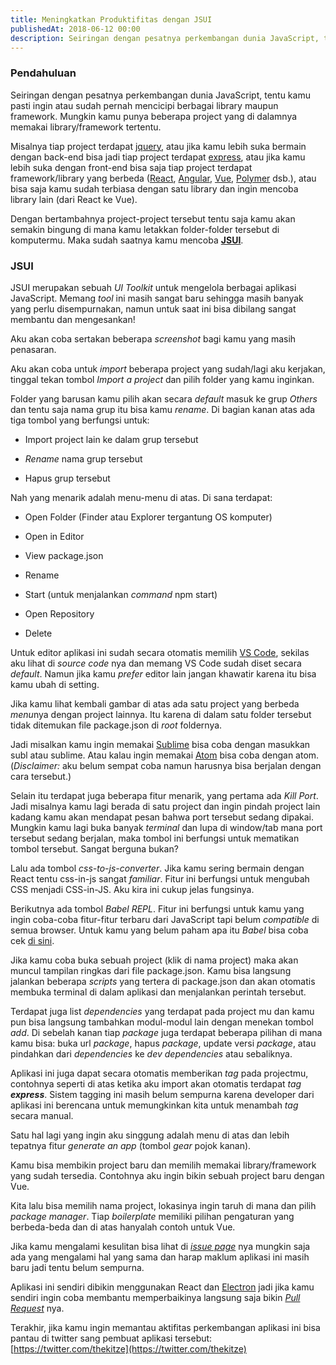 ```yaml
---
title: Meningkatkan Produktifitas dengan JSUI
publishedAt: 2018-06-12 00:00
description: Seiringan dengan pesatnya perkembangan dunia JavaScript, tentu kamu pasti ingin atau sudah pernah mencicipi berbagai library maupun framework. Mungkin kamu punya beberapa project yang di dalamnya...
---
```


### Pendahuluan

Seiringan dengan pesatnya perkembangan dunia JavaScript, tentu kamu pasti ingin atau sudah pernah mencicipi berbagai library maupun framework. Mungkin kamu punya beberapa project yang di dalamnya memakai library/framework tertentu.

Misalnya tiap project terdapat [jquery](https://jquery.com/), atau jika kamu lebih suka bermain dengan back-end bisa jadi tiap project terdapat [express](https://expressjs.com/), atau jika kamu lebih suka dengan front-end bisa saja tiap project terdapat framework/library yang berbeda ([React](https://reactjs.org/), [Angular](https://angular.io/), [Vue](https://vuejs.org/), [Polymer](https://www.polymer-project.org/) dsb.), atau bisa saja kamu sudah terbiasa dengan satu library dan ingin mencoba library lain (dari React ke Vue).

Dengan bertambahnya project-project tersebut tentu saja kamu akan semakin bingung di mana kamu letakkan folder-folder tersebut di komputermu. Maka sudah saatnya kamu mencoba [**JSUI**](https://github.com/kitze/JSUI).

### JSUI

JSUI merupakan sebuah _UI Toolkit_ untuk mengelola berbagai aplikasi JavaScript. Memang _tool_ ini masih sangat baru sehingga masih banyak yang perlu disempurnakan, namun untuk saat ini bisa dibilang sangat membantu dan mengesankan!

Aku akan coba sertakan beberapa _screenshot_ bagi kamu yang masih penasaran.

Aku akan coba untuk _import_ beberapa project yang sudah/lagi aku kerjakan, tinggal tekan tombol _Import a project_ dan pilih folder yang kamu inginkan.

Folder yang barusan kamu pilih akan secara _default_ masuk ke grup _Others_ dan tentu saja nama grup itu bisa kamu _rename_. Di bagian kanan atas ada tiga tombol yang berfungsi untuk:

- Import project lain ke dalam grup tersebut

- _Rename_ nama grup tersebut

- Hapus grup tersebut

Nah yang menarik adalah menu-menu di atas. Di sana terdapat:

- Open Folder (Finder atau Explorer tergantung OS komputer)

- Open in Editor

- View package.json

- Rename

- Start (untuk menjalankan _command_ npm start)

- Open Repository

- Delete

Untuk editor aplikasi ini sudah secara otomatis memilih [VS Code](https://code.visualstudio.com/), sekilas aku lihat di _source code_ nya dan memang VS Code sudah diset secara _default_. Namun jika kamu _prefer_ editor lain jangan khawatir karena itu bisa kamu ubah di setting.

Jika kamu lihat kembali gambar di atas ada satu project yang berbeda *menu*nya dengan project lainnya. Itu karena di dalam satu folder tersebut tidak ditemukan file package.json di _root_ foldernya.

Jadi misalkan kamu ingin memakai [Sublime](https://www.sublimetext.com/) bisa coba dengan masukkan subl atau sublime. Atau kalau ingin memakai [Atom](https://atom.io/) bisa coba dengan atom. (_Disclaimer:_ aku belum sempat coba namun harusnya bisa berjalan dengan cara tersebut.)

Selain itu terdapat juga beberapa fitur menarik, yang pertama ada _Kill Port_. Jadi misalnya kamu lagi berada di satu project dan ingin pindah project lain kadang kamu akan mendapat pesan bahwa port tersebut sedang dipakai. Mungkin kamu lagi buka banyak _terminal_ dan lupa di window/tab mana port tersebut sedang berjalan, maka tombol ini berfungsi untuk mematikan tombol tersebut. Sangat berguna bukan?

Lalu ada tombol _css-to-js-converter_. Jika kamu sering bermain dengan React tentu css-in-js sangat _familiar_. Fitur ini berfungsi untuk mengubah CSS menjadi CSS-in-JS. Aku kira ini cukup jelas fungsinya.

Berikutnya ada tombol _Babel REPL_. Fitur ini berfungsi untuk kamu yang ingin coba-coba fitur-fitur terbaru dari JavaScript tapi belum _compatible_ di semua browser. Untuk kamu yang belum paham apa itu _Babel_ bisa coba cek [di sini](https://babeljs.io/).

Jika kamu coba buka sebuah project (klik di nama project) maka akan muncul tampilan ringkas dari file package.json. Kamu bisa langsung jalankan beberapa _scripts_ yang tertera di package.json dan akan otomatis membuka terminal di dalam aplikasi dan menjalankan perintah tersebut.

Terdapat juga list _dependencies_ yang terdapat pada project mu dan kamu pun bisa langsung tambahkan modul-modul lain dengan menekan tombol _add_. Di sebelah kanan tiap _package_ juga terdapat beberapa pilihan di mana kamu bisa: buka url _package_, hapus _package_, update versi _package_, atau pindahkan dari _dependencies_ ke _dev dependencies_ atau sebaliknya.

Aplikasi ini juga dapat secara otomatis memberikan _tag_ pada projectmu, contohnya seperti di atas ketika aku import akan otomatis terdapat _tag **express**_. Sistem tagging ini masih belum sempurna karena developer dari aplikasi ini berencana untuk memungkinkan kita untuk menambah _tag_ secara manual.

Satu hal lagi yang ingin aku singgung adalah menu di atas dan lebih tepatnya fitur _generate an app_ (tombol _gear_ pojok kanan).

Kamu bisa membikin project baru dan memilih memakai library/framework yang sudah tersedia. Contohnya aku ingin bikin sebuah project baru dengan Vue.

Kita lalu bisa memilih nama project, lokasinya ingin taruh di mana dan pilih _package manager_. Tiap _boilerplate_ memiliki pilihan pengaturan yang berbeda-beda dan di atas hanyalah contoh untuk Vue.

Jika kamu mengalami kesulitan bisa lihat di [_issue page_](https://github.com/kitze/JSUI/issues) nya mungkin saja ada yang mengalami hal yang sama dan harap maklum aplikasi ini masih baru jadi tentu belum sempurna.

Aplikasi ini sendiri dibikin menggunakan React dan [Electron](https://electronjs.org/) jadi jika kamu sendiri ingin coba membantu memperbaikinya langsung saja bikin [_Pull Request_](https://github.com/kitze/JSUI/pulls) nya.

Terakhir, jika kamu ingin memantau aktifitas perkembangan aplikasi ini bisa pantau di twitter sang pembuat aplikasi tersebut: [https://twitter.com/thekitze](https://twitter.com/thekitze)
